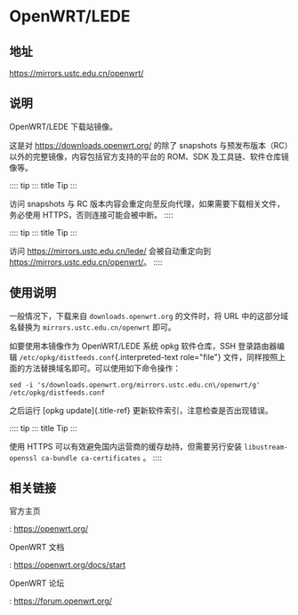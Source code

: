 # OpenWRT/LEDE

## 地址

<https://mirrors.ustc.edu.cn/openwrt/>

## 说明

OpenWRT/LEDE 下载站镜像。

这是对 <https://downloads.openwrt.org/> 的除了 snapshots
与预发布版本（RC）以外的完整镜像，内容包括官方支持的平台的 ROM、SDK
及工具链、软件仓库镜像等。

:::: tip
::: title
Tip
:::

访问 snapshots 与 RC
版本内容会重定向至反向代理，如果需要下载相关文件，务必使用
HTTPS，否则连接可能会被中断。
::::

:::: tip
::: title
Tip
:::

访问 <https://mirrors.ustc.edu.cn/lede/> 会被自动重定向到
<https://mirrors.ustc.edu.cn/openwrt/>。
::::

## 使用说明

一般情况下，下载来自 `downloads.openwrt.org` 的文件时，将 URL
中的这部分域名替换为 `mirrors.ustc.edu.cn/openwrt` 即可。

如要使用本镜像作为 OpenWRT/LEDE 系统 opkg 软件仓库，SSH 登录路由器编辑
`/etc/opkg/distfeeds.conf`{.interpreted-text role="file"}
文件，同样按照上面的方法替换域名即可。可以使用如下命令操作：

    sed -i 's/downloads.openwrt.org/mirrors.ustc.edu.cn\/openwrt/g' /etc/opkg/distfeeds.conf

之后运行 [opkg update]{.title-ref} 更新软件索引，注意检查是否出现错误。

:::: tip
::: title
Tip
:::

使用 HTTPS 可以有效避免国内运营商的缓存劫持，但需要另行安装
`libustream-openssl ca-bundle ca-certificates` 。
::::

## 相关链接

官方主页

:   <https://openwrt.org/>

OpenWRT 文档

:   <https://openwrt.org/docs/start>

OpenWRT 论坛

:   <https://forum.openwrt.org/>
